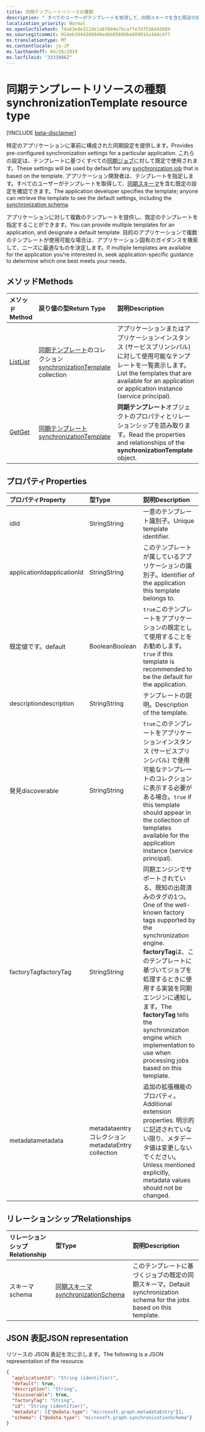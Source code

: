 ```yaml
---
title: 同期テンプレートリソースの種類
description: " すべてのユーザーがテンプレートを取得して、同期スキーマを含む既定の設定を確認できます。"
localization_priority: Normal
ms.openlocfilehash: fda63ede321de1a87604e7bca7fe7d7536d42689
ms.sourcegitcommit: 014eb3944306948edbb6560dbe689816a168c4f7
ms.translationtype: MT
ms.contentlocale: ja-JP
ms.lasthandoff: 04/26/2019
ms.locfileid: "33339862"
---
```

# <a name="synchronizationtemplate-resource-type"></a><span data-ttu-id="acb53-103">同期テンプレートリソースの種類</span><span class="sxs-lookup"><span data-stu-id="acb53-103">synchronizationTemplate resource type</span></span>

[!INCLUDE [beta-disclaimer](../../includes/beta-disclaimer.md)]

<span data-ttu-id="acb53-104">特定のアプリケーションに事前に構成された同期設定を提供します。</span><span class="sxs-lookup"><span data-stu-id="acb53-104">Provides pre-configured synchronization settings for a particular application.</span></span> <span data-ttu-id="acb53-105">これらの設定は、テンプレートに基づくすべての[同期ジョブ](synchronization-synchronizationjob.md)に対して既定で使用されます。</span><span class="sxs-lookup"><span data-stu-id="acb53-105">These settings will be used by default for any [synchronization job](synchronization-synchronizationjob.md) that is based on the template.</span></span> <span data-ttu-id="acb53-106">アプリケーション開発者は、テンプレートを指定します。すべてのユーザーがテンプレートを取得して、[同期スキーマ](synchronization-synchronizationschema.md)を含む既定の設定を確認できます。</span><span class="sxs-lookup"><span data-stu-id="acb53-106">The application developer specifies the template; anyone can retrieve the template to see the default settings, including the [synchronization schema](synchronization-synchronizationschema.md).</span></span>

<span data-ttu-id="acb53-107">アプリケーションに対して複数のテンプレートを提供し、既定のテンプレートを指定することができます。</span><span class="sxs-lookup"><span data-stu-id="acb53-107">You can provide multiple templates for an application, and designate a default template.</span></span> <span data-ttu-id="acb53-108">目的のアプリケーションで複数のテンプレートが使用可能な場合は、アプリケーション固有のガイダンスを検索して、ニーズに最適なものを決定します。</span><span class="sxs-lookup"><span data-stu-id="acb53-108">If multiple templates are available for the application you're interested in, seek application-specific guidance to determine which one best meets your needs.</span></span>

## <a name="methods"></a><span data-ttu-id="acb53-109">メソッド</span><span class="sxs-lookup"><span data-stu-id="acb53-109">Methods</span></span>

| <span data-ttu-id="acb53-110">メソッド</span><span class="sxs-lookup"><span data-stu-id="acb53-110">Method</span></span>        | <span data-ttu-id="acb53-111">戻り値の型</span><span class="sxs-lookup"><span data-stu-id="acb53-111">Return Type</span></span>               | <span data-ttu-id="acb53-112">説明</span><span class="sxs-lookup"><span data-stu-id="acb53-112">Description</span></span>                  |
|:--------------|:--------------------------|:-----------------------------|
|[<span data-ttu-id="acb53-113">List</span><span class="sxs-lookup"><span data-stu-id="acb53-113">List</span></span>](../api/synchronization-synchronizationtemplate-list.md)    |<span data-ttu-id="acb53-114">[同期テンプレート](synchronization-synchronizationtemplate.md)のコレクション</span><span class="sxs-lookup"><span data-stu-id="acb53-114">[synchronizationTemplate](synchronization-synchronizationtemplate.md) collection</span></span>  |<span data-ttu-id="acb53-115">アプリケーションまたはアプリケーションインスタンス (サービスプリンシパル) に対して使用可能なテンプレートを一覧表示します。</span><span class="sxs-lookup"><span data-stu-id="acb53-115">List the templates that are available for an application or application instance (service principal).</span></span>|
|[<span data-ttu-id="acb53-116">Get</span><span class="sxs-lookup"><span data-stu-id="acb53-116">Get</span></span>](../api/synchronization-synchronizationtemplate-get.md)      |[<span data-ttu-id="acb53-117">同期テンプレート</span><span class="sxs-lookup"><span data-stu-id="acb53-117">synchronizationTemplate</span></span>](synchronization-synchronizationtemplate.md)   |<span data-ttu-id="acb53-118">**同期テンプレート**オブジェクトのプロパティとリレーションシップを読み取ります。</span><span class="sxs-lookup"><span data-stu-id="acb53-118">Read the properties and relationships of the **synchronizationTemplate** object.</span></span>|
<!-- 
|[Create](../api/synchronization-synchronizationtemplate-post.md) |[synchronizationTemplate](synchronization-synchronizationtemplate.md)   |Create a new template for an application.|
|[Update](../api/synchronization-synchronizationtemplate-put.md)   |[synchronizationTemplate](synchronization-synchronizationtemplate.md)   |Update the template.| 
-->

## <a name="properties"></a><span data-ttu-id="acb53-119">プロパティ</span><span class="sxs-lookup"><span data-stu-id="acb53-119">Properties</span></span>

| <span data-ttu-id="acb53-120">プロパティ</span><span class="sxs-lookup"><span data-stu-id="acb53-120">Property</span></span>      | <span data-ttu-id="acb53-121">型</span><span class="sxs-lookup"><span data-stu-id="acb53-121">Type</span></span>                      | <span data-ttu-id="acb53-122">説明</span><span class="sxs-lookup"><span data-stu-id="acb53-122">Description</span></span>                  |
|:--------------|:--------------------------|:-----------------------------|
|<span data-ttu-id="acb53-123">id</span><span class="sxs-lookup"><span data-stu-id="acb53-123">id</span></span>             |<span data-ttu-id="acb53-124">String</span><span class="sxs-lookup"><span data-stu-id="acb53-124">String</span></span>                     |<span data-ttu-id="acb53-125">一意のテンプレート識別子。</span><span class="sxs-lookup"><span data-stu-id="acb53-125">Unique template identifier.</span></span>|
|<span data-ttu-id="acb53-126">applicationId</span><span class="sxs-lookup"><span data-stu-id="acb53-126">applicationId</span></span>  |<span data-ttu-id="acb53-127">String</span><span class="sxs-lookup"><span data-stu-id="acb53-127">String</span></span>                     |<span data-ttu-id="acb53-128">このテンプレートが属しているアプリケーションの識別子。</span><span class="sxs-lookup"><span data-stu-id="acb53-128">Identifier of the application this template belongs to.</span></span>|
|<span data-ttu-id="acb53-129">既定値です。</span><span class="sxs-lookup"><span data-stu-id="acb53-129">default</span></span>        |<span data-ttu-id="acb53-130">Boolean</span><span class="sxs-lookup"><span data-stu-id="acb53-130">Boolean</span></span>                    |<span data-ttu-id="acb53-131">`true`このテンプレートをアプリケーションの既定として使用することをお勧めします。</span><span class="sxs-lookup"><span data-stu-id="acb53-131">`true` if this template is recommended to be the default for the application.</span></span>|
|<span data-ttu-id="acb53-132">description</span><span class="sxs-lookup"><span data-stu-id="acb53-132">description</span></span>    |<span data-ttu-id="acb53-133">String</span><span class="sxs-lookup"><span data-stu-id="acb53-133">String</span></span>                     |<span data-ttu-id="acb53-134">テンプレートの説明。</span><span class="sxs-lookup"><span data-stu-id="acb53-134">Description of the template.</span></span>|
|<span data-ttu-id="acb53-135">発見</span><span class="sxs-lookup"><span data-stu-id="acb53-135">discoverable</span></span>   |<span data-ttu-id="acb53-136">String</span><span class="sxs-lookup"><span data-stu-id="acb53-136">String</span></span>                     |<span data-ttu-id="acb53-137">`true`このテンプレートをアプリケーションインスタンス (サービスプリンシパル) で使用可能なテンプレートのコレクションに表示する必要がある場合。</span><span class="sxs-lookup"><span data-stu-id="acb53-137">`true` if this template should appear in the collection of templates available for the application instance (service principal).</span></span>|
|<span data-ttu-id="acb53-138">factoryTag</span><span class="sxs-lookup"><span data-stu-id="acb53-138">factoryTag</span></span>     |<span data-ttu-id="acb53-139">String</span><span class="sxs-lookup"><span data-stu-id="acb53-139">String</span></span>                     |<span data-ttu-id="acb53-140">同期エンジンでサポートされている、既知の出荷済みのタグの1つ。</span><span class="sxs-lookup"><span data-stu-id="acb53-140">One of the well-known factory tags supported by the synchronization engine.</span></span> <span data-ttu-id="acb53-141">**factoryTag**は、このテンプレートに基づいてジョブを処理するときに使用する実装を同期エンジンに通知します。</span><span class="sxs-lookup"><span data-stu-id="acb53-141">The **factoryTag** tells the synchronization engine which implementation to use when processing jobs based on this template.</span></span>|
|<span data-ttu-id="acb53-142">metadata</span><span class="sxs-lookup"><span data-stu-id="acb53-142">metadata</span></span>       |<span data-ttu-id="acb53-143">metadataentry コレクション</span><span class="sxs-lookup"><span data-stu-id="acb53-143">metadataEntry collection</span></span>   |<span data-ttu-id="acb53-144">追加の拡張機能のプロパティ。</span><span class="sxs-lookup"><span data-stu-id="acb53-144">Additional extension properties.</span></span> <span data-ttu-id="acb53-145">明示的に記述されていない限り、メタデータ値は変更しないでください。</span><span class="sxs-lookup"><span data-stu-id="acb53-145">Unless mentioned explicitly, metadata values should not be changed.</span></span>|

## <a name="relationships"></a><span data-ttu-id="acb53-146">リレーションシップ</span><span class="sxs-lookup"><span data-stu-id="acb53-146">Relationships</span></span>
| <span data-ttu-id="acb53-147">リレーションシップ</span><span class="sxs-lookup"><span data-stu-id="acb53-147">Relationship</span></span>      | <span data-ttu-id="acb53-148">型</span><span class="sxs-lookup"><span data-stu-id="acb53-148">Type</span></span>      |<span data-ttu-id="acb53-149">説明</span><span class="sxs-lookup"><span data-stu-id="acb53-149">Description</span></span>|
|:------------------|:----------|:----------|
|<span data-ttu-id="acb53-150">スキーマ</span><span class="sxs-lookup"><span data-stu-id="acb53-150">schema</span></span>             |[<span data-ttu-id="acb53-151">同期スキーマ</span><span class="sxs-lookup"><span data-stu-id="acb53-151">synchronizationSchema</span></span>](synchronization-synchronizationschema.md)     |<span data-ttu-id="acb53-152">このテンプレートに基づくジョブの既定の同期スキーマ。</span><span class="sxs-lookup"><span data-stu-id="acb53-152">Default synchronization schema for the jobs based on this template.</span></span>|

## <a name="json-representation"></a><span data-ttu-id="acb53-153">JSON 表記</span><span class="sxs-lookup"><span data-stu-id="acb53-153">JSON representation</span></span>

<span data-ttu-id="acb53-154">リソースの JSON 表記を次に示します。</span><span class="sxs-lookup"><span data-stu-id="acb53-154">The following is a JSON representation of the resource.</span></span>

<!-- {
  "blockType": "resource",
  "optionalProperties": [

  ],
  "keyProperty": "id",
  "@odata.type": "microsoft.graph.synchronizationTemplate"
}-->

```json
{
  "applicationId": "String (identifier)",
  "default": true,
  "description": "String",
  "discoverable": true,
  "factoryTag": "String",
  "id": "String (identifier)",
  "metadata": [{"@odata.type": "microsoft.graph.metadataEntry"}],
  "schema": {"@odata.type": "microsoft.graph.synchronizationSchema"}
}

```

<!-- uuid: 8fcb5dbc-d5aa-4681-8e31-b001d5168d79
2015-10-25 14:57:30 UTC -->
<!--
{
  "type": "#page.annotation",
  "description": "synchronizationTemplate resource",
  "keywords": "",
  "section": "documentation",
  "tocPath": "",
  "suppressions": []
}
-->
